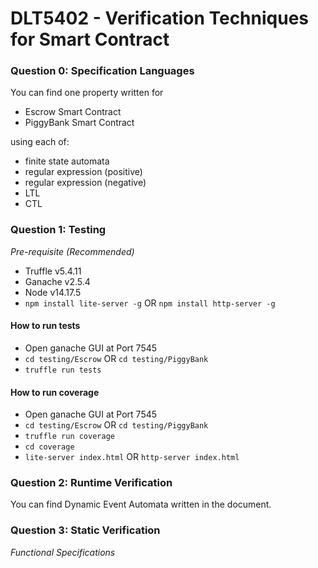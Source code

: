 # DLT5402 - Verification Techniques for Smart Contract

### Question 0: Specification Languages

You can find one property written for

- Escrow Smart Contract
- PiggyBank Smart Contract

using each of:

- finite state automata
- regular expression (positive)
- regular expression (negative)
- LTL
- CTL

### Question 1: Testing

_Pre-requisite (Recommended)_

- Truffle v5.4.11
- Ganache v2.5.4
- Node v14.17.5
- `npm install lite-server -g` OR `npm install http-server -g`

#### How to run tests

- Open ganache GUI at Port 7545
- `cd testing/Escrow` OR `cd testing/PiggyBank`
- `truffle run tests`

#### How to run coverage

- Open ganache GUI at Port 7545
- `cd testing/Escrow` OR `cd testing/PiggyBank`
- `truffle run coverage`
- `cd coverage`
- `lite-server index.html` OR `http-server index.html`

### Question 2: Runtime Verification

You can find Dynamic Event Automata written in the document.

### Question 3: Static Verification

_Functional Specifications_

